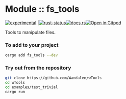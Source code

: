 <!-- {{# generate.module_header{} #}} -->

# Module :: fs_tools
<!--{ generate.module_header.start() }-->
 [![experimental](https://raster.shields.io/static/v1?label=&message=experimental&color=orange)](https://github.com/emersion/stability-badges#experimental) |[![rust-status](https://github.com/Wandalen/wTools/actions/workflows/ModuleFsToolsPush.yml/badge.svg)](https://github.com/Wandalen/wTools/actions/workflows/ModuleFsToolsPush.yml)[![docs.rs](https://img.shields.io/docsrs/fs_tools?color=e3e8f0&logo=docs.rs)](https://docs.rs/fs_tools)[![Open in Gitpod](https://raster.shields.io/static/v1?label=try&message=online&color=eee&logo=gitpod&logoColor=eee)](https://gitpod.io/#RUN_PATH=.,SAMPLE_FILE=sample%2Frust%2Ffs_tools_trivial%2Fsrc%2Fmain.rs,RUN_POSTFIX=--example%20fs_tools_trivial/https://github.com/Wandalen/wTools)
<!--{ generate.module_header.end }-->

Tools to manipulate files.

### To add to your project

```sh
cargo add fs_tools --dev
```

### Try out from the repository

```sh
git clone https://github.com/Wandalen/wTools
cd wTools
cd examples/test_trivial
cargo run
```
